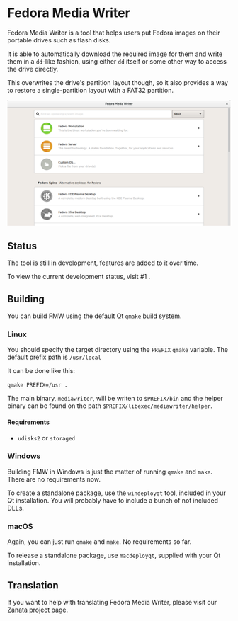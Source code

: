 # Fedora Media Writer

Fedora Media Writer is a tool that helps users put Fedora images on their portable drives such as flash disks.

It is able to automatically download the required image for them and write them in a `dd`-like fashion, using either `dd` itself or some other way to access the drive directly.

This overwrites the drive's partition layout though, so it also provides a way to restore a single-partition layout with a FAT32 partition.

![Fedora Media Writer running, with expanded image list](/dist/screenshots/expanded.png)

## Status

The tool is still in development, features are added to it over time.

To view the current development status, visit #1 .

## Building

You can build FMW using the default Qt `qmake` build system.

### Linux

You should specify the target directory using the `PREFIX` `qmake` variable. The default prefix path is `/usr/local`

It can be done like this:

`qmake PREFIX=/usr .`

The main binary, `mediawriter`, will be writen to `$PREFIX/bin` and the helper binary can be found on the path `$PREFIX/libexec/mediawriter/helper`.

#### Requirements

* `udisks2` or `storaged`

### Windows

Building FMW in Windows is just the matter of running `qmake` and `make`. There are no requirements now.

To create a standalone package, use the `windeployqt` tool, included in your Qt installation. You will probably have to include a bunch of not included DLLs.

### macOS

Again, you can just run `qmake` and `make`. No requirements so far.

To release a standalone package, use `macdeployqt`, supplied with your Qt installation.

## Translation

If you want to help with translating Fedora Media Writer, please visit our [Zanata project page](https://fedora.zanata.org/iteration/view/mediawriter/master).
